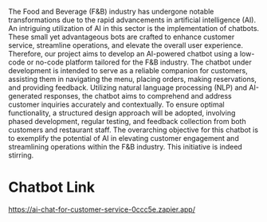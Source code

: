 The Food and Beverage (F&B) industry has undergone notable transformations due to the rapid advancements in artificial intelligence (AI). An intriguing utilization of AI in this sector is the implementation of chatbots. These small yet advantageous bots are crafted to enhance customer service, streamline operations, and elevate the overall user experience. Therefore, our project aims to develop an AI-powered chatbot using a low-code or no-code platform tailored for the F&B industry. The chatbot under development is intended to serve as a reliable companion for customers, assisting them in navigating the menu, placing orders, making reservations, and providing feedback. Utilizing natural language processing (NLP) and AI-generated responses, the chatbot aims to comprehend and address customer inquiries accurately and contextually. To ensure optimal functionality, a structured design approach will be adopted, involving phased development, regular testing, and feedback collection from both customers and restaurant staff. The overarching objective for this chatbot is to exemplify the potential of AI in elevating customer engagement and streamlining operations within the F&B industry. This initiative is indeed stirring.


# Chatbot Link
https://ai-chat-for-customer-service-0ccc5e.zapier.app/
